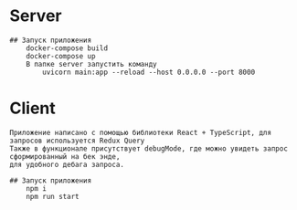 # Server
    ## Запуск приложения
        docker-compose build
        docker-compose up
        В папке server запустить команду
            uvicorn main:app --reload --host 0.0.0.0 --port 8000

# Client
    Приложение написано с помощью библиотеки React + TypeScript, для запросов используется Redux Query
    Также в функционале присутствует debugMode, где можно увидеть запрос сформированный на бек энде,
    для удобного дебага запроса.

    ## Запуск приложения
        npm i
        npm run start


